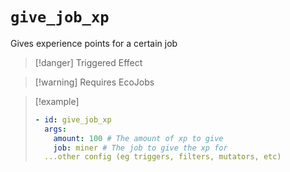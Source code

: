 # `give_job_xp`

Gives experience points for a certain job

> [!danger] Triggered Effect

> [!warning] Requires EcoJobs

> [!example]
> ```yaml
> - id: give_job_xp
>   args:
>     amount: 100 # The amount of xp to give
>     job: miner # The job to give the xp for
>   ...other config (eg triggers, filters, mutators, etc)
> ```
